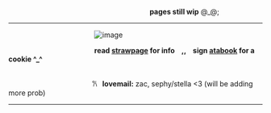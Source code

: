 ⠀ ⠀ ⠀ ⠀ ⠀ ⠀ ⠀ ⠀ ⠀ ⠀ ⠀ ⠀ ⠀ ⠀ ⠀ ⠀ ⠀⠀ ⠀ ⠀ **pages still wip** @_@;
*** 
  ⠀  ⠀  ⠀  ⠀  ⠀  ⠀  ⠀  ⠀  ⠀  ⠀  ⠀  ⠀ ![image](https://i.ibb.co/d2RnRHX/IMG-1164.jpg)
   ⠀ ⠀ 
   
⠀ ⠀ ⠀ ⠀ ⠀ ⠀ ⠀ ⠀ ⠀ ⠀  ⠀   ⠀ **read [strawpage](https://lured.straw.page) for info ⠀,, ⠀sign [atabook](https://melomanie.atabook.org/) for a cookie ^_^**




 ⠀ 
  ⠀  
⠀ ⠀ 
⠀ ⠀  ⠀
⠀ ⠀ ⠀⠀ ⠀ ⠀ ⠀  𐙚⠀**lovemail:** zac, sephy/stella <3 (will be adding more prob)
***
